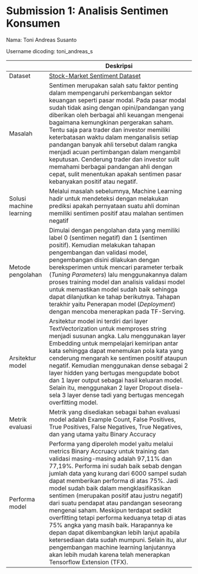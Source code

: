 # Submission 1: Analisis Sentimen Konsumen
Nama: Toni Andreas Susanto

Username dicoding: toni_andreas_s

| | Deskripsi |
| ----------- | ----------- |
| Dataset | [Stock-Market Sentiment Dataset](https://www.kaggle.com/datasets/yash612/stockmarket-sentiment-dataset) |
| Masalah | Sentimen merupakan salah satu faktor penting dalam mempengaruhi perkembangan sektor keuangan seperti pasar modal. Pada pasar modal sudah tidak asing dengan opini/pandangan yang diberikan oleh berbagai ahli keuangan mengenai bagaimana kemungkinan pergerakan saham. Tentu saja para trader dan investor memiliki keterbatasan waktu dalam menganalisis setiap pandangan banyak ahli tersebut dalam rangka menjadi acuan pertimbangan dalam mengambil keputusan. Cenderung trader dan investor sulit memahami berbagai pandangan ahli dengan cepat, sulit menentukan apakah sentimen pasar kebanyakan positif atau negatif. |
| Solusi machine learning | Melalui masalah sebelumnya, Machine Learning hadir untuk mendeteksi dengan melakukan prediksi apakah pernyataan suatu ahli dominan memiliki sentimen positif atau malahan sentimen negatif |
| Metode pengolahan | Dimulai dengan pengolahan data yang memiliki label 0 (sentimen negatif) dan 1 (sentimen positif). Kemudian melakukan tahapan pengembangan dan validasi model, pengembangan disini dilakukan dengan bereksperimen untuk mencari parameter terbaik (*Tuning Parameters*) lalu menggunakannya dalam proses training model dan analisis validasi model untuk memastikan model sudah baik sehingga dapat dilanjutkan ke tahap berikutnya. Tahapan terakhir yaitu Penerapan model (*Deployment*) dengan mencoba menerapkan pada TF-Serving. |
| Arsitektur model | Arsitektur model ini terdiri dari layer TextVectorization untuk memproses string menjadi susunan angka. Lalu menggunakan layer Embedding untuk mempelajari kemiripan antar kata sehingga dapat menemukan pola kata yang cenderung mengarah ke sentimen positif ataupun negatif. Kemudian menggunakan dense sebagai 2 layer hidden yang bertugas mengupdate bobot dan 1 layer output sebagai hasil keluaran model. Selain itu, menggunakan 2 layer Dropout disela-sela 3 layer dense tadi yang bertugas mencegah overfitting model. |
| Metrik evaluasi | Metrik yang disediakan sebagai bahan evaluasi model adalah Example Count, False Positives, True Positives, False Negatives, True Negatives, dan yang utama yaitu Binary Accuracy |
| Performa model | Performa yang diperoleh model yaitu melalui metrics Binary Accruacy untuk training dan validasi masing-masing adalah 97,11% dan 77,19%. Performa ini sudah baik sebab dengan jumlah data yang kurang dari 6000 sampel sudah dapat memberikan performa di atas 75%. Jadi model sudah baik dalam mengklasifikasikan sentimen (merupakan positif atau justru negatif) dari suatu pendapat atau pandangan seseorang mengenai saham. Meskipun terdapat sedikit overfitting tetapi performa keduanya tetap di atas 75% angka yang masih baik. Harapannya ke depan dapat dikembangkan lebih lanjut apabila ketersediaan data sudah mumpuni. Selain itu, alur pengembangan machine learning lanjutannya akan lebih mudah karena telah menerapkan Tensorflow Extension (TFX). |
